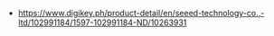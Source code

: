 - https://www.digikey.ph/product-detail/en/seeed-technology-co.,-ltd/102991184/1597-102991184-ND/10263931
